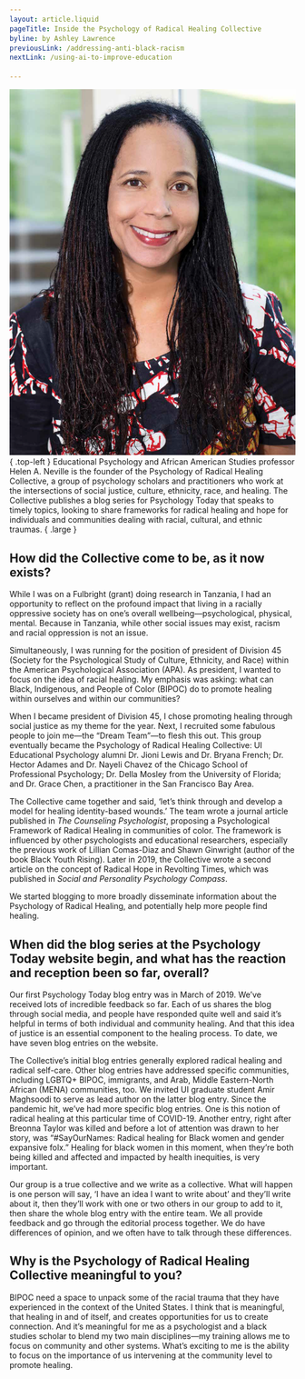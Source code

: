 ```yaml
---
layout: article.liquid
pageTitle: Inside the Psychology of Radical Healing Collective
byline: by Ashley Lawrence
previousLink: /addressing-anti-black-racism
nextLink: /using-ai-to-improve-education

---
```

![Helen Neville](/img/helen-neville.png){ .top-left } Educational Psychology and African American Studies professor Helen A. Neville is the founder of the Psychology of Radical Healing Collective, a group of psychology scholars and practitioners who work at the intersections of social justice, culture, ethnicity, race, and healing. The Collective publishes a blog series for Psychology Today that speaks to timely topics, looking to share frameworks for radical healing and hope for individuals and communities dealing with racial, cultural, and ethnic traumas. { .large }

## How did the Collective come to be, as it now exists?

While I was on a Fulbright (grant) doing research in Tanzania, I had an opportunity to reflect on the profound impact that living in a racially oppressive society has on one’s overall wellbeing—psychological, physical, mental. Because in Tanzania, while other social issues may exist, racism and racial oppression is not an issue.

Simultaneously, I was running for the position of president of Division 45 (Society for the Psychological Study of Culture, Ethnicity, and Race) within the American Psychological Association (APA). As president, I wanted to focus on the idea of racial healing. My emphasis was asking: what can Black, Indigenous, and People of Color (BIPOC) do to promote healing within ourselves and within our communities? 

When I became president of Division 45, I chose promoting healing through social justice as my theme for the year. Next, I recruited some fabulous people to join me—the “Dream Team”—to flesh this out. This group eventually became the Psychology of Radical Healing Collective: UI Educational Psychology alumni Dr. Jioni Lewis and Dr. Bryana French; Dr. Hector Adames and Dr. Nayeli Chavez of the Chicago School of Professional Psychology; Dr. Della Mosley from the University of Florida; and Dr. Grace Chen, a practitioner in the San Francisco Bay Area.

The Collective came together and said, ‘let’s think through and develop a model for healing identity-based wounds.’ The team wrote a journal article published in *The Counseling Psychologist*, proposing a Psychological Framework of Radical Healing in communities of color. The framework is influenced by other psychologists and educational researchers, especially the previous work of Lillian Comas-Diaz and Shawn Ginwright (author of the book Black Youth Rising). Later in 2019, the Collective wrote a second article on the concept of Radical Hope in Revolting Times, which was published in *Social and Personality Psychology Compass*.

We started blogging to more broadly disseminate information about the Psychology of Radical Healing, and potentially help more people find healing.

## When did the blog series at the Psychology Today website begin, and what has the reaction and reception been so far, overall?

Our first Psychology Today blog entry was in March of 2019. We’ve received lots of incredible feedback so far. Each of us shares the blog through social media, and people have responded quite well and said it’s helpful in terms of both individual and community healing. And that this idea of justice is an  essential component to the healing process. To date, we have seven blog entries on the website.

The Collective’s initial blog entries generally explored radical healing and radical self-care. Other blog entries have addressed specific communities, including LGBTQ+ BIPOC, immigrants, and Arab, Middle Eastern-North African (MENA) communities, too. We invited UI graduate student Amir Maghsoodi to serve as lead author on the latter blog entry. Since the pandemic hit, we’ve had more specific blog entries. One is this notion of radical healing at this particular time of COVID-19. Another entry, right after Breonna Taylor was killed and before a lot of attention was drawn to her story, was “#SayOurNames: Radical healing for Black women and gender expansive folx.” Healing for black women in this moment, when they’re both being killed and affected and impacted by health inequities, is very important.

Our group is a true collective and we write as a collective. What will happen is one person will say, ‘I have an idea I want to write about’ and they’ll  write about it, then they’ll work with one or two others in our group to add to it, then share  the whole blog entry with the entire team. We all provide feedback and go through the editorial process together. We do have differences of opinion, and we often have to talk through these differences.

## Why is the Psychology of Radical Healing Collective meaningful to you?

BIPOC need a space to unpack some of the racial trauma that they have experienced in the context of the United States. I think that is meaningful, that healing in and of itself, and creates opportunities for us to create connection. And it’s meaningful for me as a psychologist and a black studies scholar to blend my two main disciplines—my training allows me to focus on community and other systems. What’s exciting to me is the ability to focus on the importance of us intervening at the community level to promote healing. 
